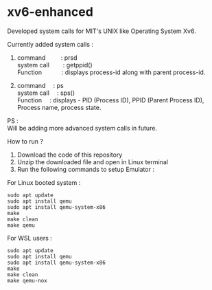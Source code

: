 # xv6-enhanced
Developed system calls for MIT's UNIX like Operating System Xv6.

Currently added system calls : 
1. command&emsp;&emsp;&nbsp;     : prsd <br>
   system call&emsp;&emsp; : getppid()<br>
   Function&emsp;&emsp;&emsp;    : displays process-id along with parent process-id.
   
3. command&emsp;     : ps <br>
   system call&emsp; : sps() <br>
   Function&emsp;    : displays - PID (Process ID), PPID (Parent Process ID), Process name, process state.

PS :<br> 
Will be adding more advanced system calls in future.
 
How to run ? 

1. Download the code of this repository
2. Unzip the downloaded file and open in Linux terminal
3. Run the following commands to setup Emulator :

 For Linux booted system :
```
sudo apt update
sudo apt install qemu
sudo apt install qemu-system-x86
make
make clean
make qemu
```
 For WSL users :  
```
sudo apt update
sudo apt install qemu
sudo apt install qemu-system-x86
make
make clean
make qemu-nox 
```

